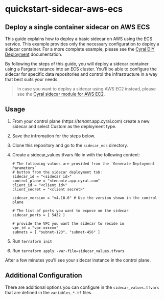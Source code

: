 # quickstart-sidecar-aws-ecs

## Deploy a single container sidecar on AWS ECS

This guide explains how to deploy a basic sidecar on AWS using
the ECS service. This example provides only the necessary configuration to
deploy a sidecar container. For a more complete example, please see the
[Cyral DIY Deployment](https://cyral.com/docs/sidecars/deployment/#custom-deployment-diy)
documentation.

By following the steps of this guide, you will deploy a sidecar container using
a Fargate instance into an ECS cluster. You'll be able to configure the sidecar
for specific data repositories and control the infrastructure in a way that best
suits your needs.

> In case you want to deploy a sidecar using AWS EC2 instead, please see
> the [Cyral sidecar module for AWS EC2](https://github.com/cyralinc/terraform-aws-sidecar-ec2).

## Usage

1. From your control plane (https://_tenant_.app.cyral.com) create a new sidecar and select Custom as the deployment type.
1. Save the infromation for the steps below.
1. Clone this repository and go to the `sidecar_ecs` directory.
1. Create a sidecar_values.tfvars file in with the following content:

    ```hcl
    # The following values are provided from the `Generate Deployment Parameters`
    # button from the sidecar deployment tab:
    sidecar_id = "<sidecar id>"
    control_plane = "<tenant>.app.cyral.com"
    client_id = "<client id>"
    client_secret = "<client secret>"

    sidecar_version = "v4.10.0" # Use the version shown in the control plane

    # The list of ports you want to expose on the sidecar
    sidecar_ports = [ 5432 ]

    # provide the VPC you want the sidecar to reside in
    vpc_id = "vpc-xxxxxx"
    subnets = [ "subnet-123", "subnet-456" ]
    ```

1. Run `terraform init`
1. Run `terraform apply -var-file=sidecar_values.tfvars`

After a few minutes you'll see your sidecar instance in the control plane.

## Additional Configuration

There are additional options you can configure in the `sidecar_values.tfvars` that are defined in the `variables_*.tf` files.
